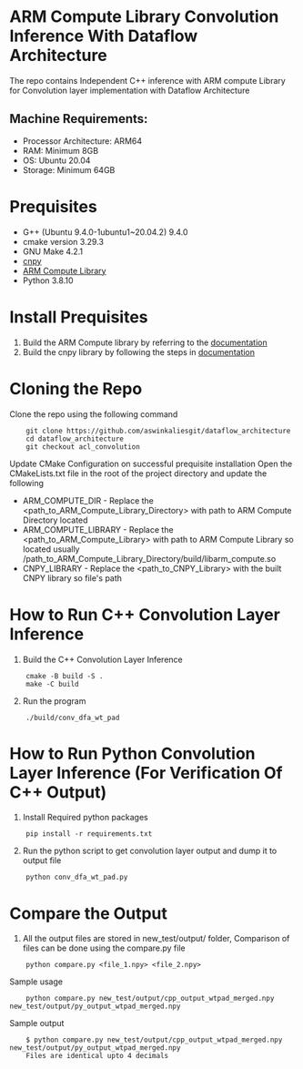 # ARM Compute Library Convolution Inference With Dataflow Architecture 
The repo contains Independent C++ inference with ARM compute Library for Convolution layer implementation with Dataflow Architecture

## Machine Requirements:
- Processor Architecture: ARM64
- RAM: Minimum 8GB
- OS: Ubuntu 20.04 
- Storage: Minimum 64GB

# Prequisites
* G++ (Ubuntu 9.4.0-1ubuntu1~20.04.2) 9.4.0
* cmake version 3.29.3
* GNU Make 4.2.1
* [cnpy](https://github.com/rogersce/cnpy) 
* [ARM Compute Library](https://github.com/arM-software/ComputeLibrary/)
* Python 3.8.10 

# Install Prequisites
1. Build the ARM Compute library by referring to the [documentation](https://arm-software.github.io/ComputeLibrary/latest/how_to_build.xhtml)
2. Build the cnpy library by following the steps in [documentation](https://github.com/rogersce/cnpy?tab=readme-ov-file#installation)  

# Cloning the Repo 
Clone the repo using the following command  
```
    git clone https://github.com/aswinkaliesgit/dataflow_architecture
    cd dataflow_architecture
    git checkout acl_convolution
```  
Update CMake Configuration on successful prequisite installation
Open the CMakeLists.txt file in the root of the project directory and update the following
* ARM_COMPUTE_DIR  - Replace the <path_to_ARM_Compute_Library_Directory> with path to ARM Compute Directory located
* ARM_COMPUTE_LIBRARY -  Replace the <path_to_ARM_Compute_Library> with path to ARM Compute Library so located usually  /path_to_ARM_Compute_Library_Directory/build/libarm_compute.so
* CNPY_LIBRARY     - Replace the <path_to_CNPY_Library> with the built CNPY library so file's path  

# How to Run C++ Convolution Layer Inference
1. Build the C++ Convolution Layer Inference 
```
    cmake -B build -S .
    make -C build 
``` 
2. Run the program 
```
    ./build/conv_dfa_wt_pad
```    
# How to Run Python Convolution Layer Inference (For Verification Of C++ Output)
1. Install Required python packages
```
    pip install -r requirements.txt
```
2. Run the python script to get convolution layer output and dump it to output file
```
    python conv_dfa_wt_pad.py
```

# Compare the Output 
1. All the output files are stored in new_test/output/ folder, Comparison of files can be done using the compare.py file 
```
    python compare.py <file_1.npy> <file_2.npy>
```
Sample usage
```
    python compare.py new_test/output/cpp_output_wtpad_merged.npy new_test/output/py_output_wtpad_merged.npy
```
Sample output 
```
    $ python compare.py new_test/output/cpp_output_wtpad_merged.npy new_test/output/py_output_wtpad_merged.npy
    Files are identical upto 4 decimals
```
